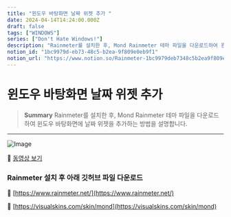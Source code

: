 ```yaml
---
title: "윈도우 바탕화면 날짜 위젯 추가 "
date: 2024-04-14T14:24:00.000Z
draft: false
tags: ["WINDOWS"]
series: ["Don't Hate Windows!"]
description: "Rainmeter를 설치한 후, Mond Rainmeter 테마 파일을 다운로드하여 윈도우 바탕화면에 날짜 위젯을 추가하는 방법을 설명합니다."
notion_id: "1bc9979d-eb73-48c5-b2ea-9f809e0eb9f1"
notion_url: "https://www.notion.so/Rainmeter-1bc9979deb7348c5b2ea9f809e0eb9f1"
---
```


# 윈도우 바탕화면 날짜 위젯 추가 

> **Summary**
> Rainmeter를 설치한 후, Mond Rainmeter 테마 파일을 다운로드하여 윈도우 바탕화면에 날짜 위젯을 추가하는 방법을 설명합니다.

---

![Image](https://prod-files-secure.s3.us-west-2.amazonaws.com/09ccd4d5-876c-4bba-bbdf-cc77a0a11257/0050a16c-fa35-437e-96e5-186e1ed19e45/Untitled.png?X-Amz-Algorithm=AWS4-HMAC-SHA256&X-Amz-Content-Sha256=UNSIGNED-PAYLOAD&X-Amz-Credential=ASIAZI2LB466SB42ZA4T%2F20250724%2Fus-west-2%2Fs3%2Faws4_request&X-Amz-Date=20250724T083615Z&X-Amz-Expires=3600&X-Amz-Security-Token=IQoJb3JpZ2luX2VjEAAaCXVzLXdlc3QtMiJIMEYCIQDXRvyVkJW%2F1d2eAK8o931RpMcNYeagnm9OBuL0WYt%2FHgIhAJfv0PMdISxqD%2FXAPhn5WcFKxL8o8ax%2F%2FoqSJtR3ljOHKv8DCCkQABoMNjM3NDIzMTgzODA1IgxPlQxyussBs%2BHdr4gq3AN5o1vBwnPGAScj2YPiIF6Yko9bwiOI%2BTMqku8OhCQgBMGUepEN1nGXY31TUm0sw7Yvw2dXfG71D4uy29ClP8ekWzOpuPKFfg%2BEjzoV5iEpAIh6VWb6TMVWFc0sYsgCOpoG%2FeV7W%2BV%2ByUeyBISCVvoN0MyUdOjYSaX7XskGpbrLsVgSo8uzDJEfssm8BZ549%2F1HpiYjIVqolHJkJ12qNlILvH7aQFpldtuAJawznCQTGof%2FiSMLgiA6llDRWYWk4RfXJVg4n7zPsjDxFoYPqXulXG8LO9STuPMAWGut8apa3%2BarL8bGGDLo9I9ryrR49%2FbG1%2F%2FWwnFF9HY6lRBEVlIUhFQYCiHHJupCoHyeDf%2FoFPCpp%2Ff2FPWmfm6RUKUIKNDtZYjir6p77RZJRVkuy%2Bk8zVYEvo%2F5s174ARvRaZ3D49Z23jJ%2FuFvRSGhJeRo1DYKbpWt8eTvDsRkRlKHiujPIWw5klKRsXwGiSJvNIkJ4eVYvHS%2B%2F4d4i%2F9UgWKUgRxcuGgq71vNDO4VeYCQtCPSrXvY02Gw7RhKkrNUuxvKzAfkdAElzfHbLZKQzIlTby%2BTiNPlotmRR7FxoAMJlBV1DHjlbuHbJFbYnG3%2BRIHPvF5CSvaWahoI2dOdwUjCbz4fEBjqkAW3MsT34mvRAe1u9%2Fh1R6qEj8rDOKfISFwSNwR1MQ4HIBnyWfj%2BF9uIgwPTpTIKE79RmDitc19DR%2BBgoptNtZ59kGDlpByrY8RbiFPPeAoU0euf9p4R%2BZROjyUrkMAh2qLM8n0n2uGaFBrfHvX77LIssU%2F6M5BIfs85WE4n8JRertc%2F4%2FvYaYMoEtTr0rKew5mX9vJJu5OI591oPQoET9WqgG7Rp&X-Amz-Signature=6a6a3ce26397e250ce80a0d70e97d4ea6875cc66fc1be4d07caaf0602b765eed&X-Amz-SignedHeaders=host&x-amz-checksum-mode=ENABLED&x-id=GetObject)

🎥 [동영상 보기](https://youtu.be/dg12OurpoIo?si=l8cFePjw2bGD20Ki&t=398)

### Rainmeter 설치 후 아래 깃허브 파일 다운로드 

🔗 [https://www.rainmeter.net/](https://www.rainmeter.net/)

🔗 [https://visualskins.com/skin/mond](https://visualskins.com/skin/mond)

